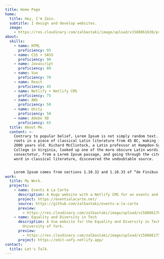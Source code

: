```yaml
---
title: Home Page
home:
  title: Hey, I'm Zain.
  subtitle: I design and develop websites.
  image:
    - https://res.cloudinary.com/zalbastaki/image/upload/v1588861636/profile-pic.jpg
about:
  skills:
    - name: HTML
      proficiency: 95
    - name: CSS + SASS
      proficiency: 90
    - name: Javascript
      proficiency: 80
    - name: Vue
      proficiency: 70
    - name: React
      proficiency: 45
    - name: Netlify + Netlify CMS
      proficiency: 75
    - name: AWS
      proficiency: 50
    - name: Unity
      proficiency: 50
    - name: Adobe XD
      proficiency: 65
  title: About Me.
  content: >-
    Contrary to popular belief, Lorem Ipsum is not simply random text. It  has
    roots in a piece of classical Latin literature from 45 BC, making it over
    2000 years old. Richard McClintock, a Latin professor at Hampden-Sydney
    College in Virginia, looked up one of the more obscure Latin words,
    consectetur, from a Lorem Ipsum passage, and going through the cites of the
    word in classical literature, discovered the undoubtable source.


    Lorem Ipsum comes from sections 1.10.32 and 1.10.33 of “de Finibus  Bonorum et Malorum” (The Extremes of Good and Evil) by Cicero, written in 45 BC. This book is a treatise on the theory of ethics, very popular during the Renaissance. The first line of Lorem Ipsum, “Lorem ipsum dolor sit amet..”, comes from a line in section 1.10.32.
work:
  title: My Work.
  projects:
    - name: Events A La Carte
      description: A Hugo website with a Netlify CMS for an events and weddings planner.
      project: https://eventsalacarte.net/
      source: https://github.com/zalbastaki/events-a-la-carte
      preview:
        - https://res.cloudinary.com/zalbastaki/image/upload/v1588861761/eventsalacarte-preview.png
    - name: Equality and Diversity in Tech
      description: A Vue website for the Equality and Diversity in Tech society at the
        University of York.
      preview:
        - https://res.cloudinary.com/zalbastaki/image/upload/v1588861754/edit-preview.png
      project: https://edit-uofy.netlify.app/
contact:
  title: Let's Talk.
---
```

